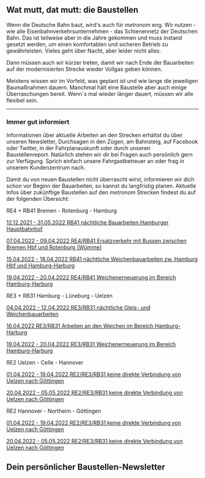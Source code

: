 Wat mutt, dat mutt: die Baustellen
----------

Wenn die Deutsche Bahn baut, wird's auch für *metronom* eng.
Wir nutzen - wie alle Eisenbahnverkehrsunternehmen - das Schienennetz der Deutschen Bahn. Das ist teilweise aber in die Jahre gekommen und muss instand gesetzt werden, um einen komfortablen und sicheren Betrieb zu gewährleisten. Vieles geht über Nacht, aber leider nicht alles.

Dann müssen auch wir kürzer treten, damit wir nach Ende der Bauarbeiten auf der modernisierten Strecke wieder Vollgas geben können.

Meistens wissen wir im Vorfeld, was geplant ist und wie lange die jeweiligen Baumaßnahmen dauern. Manchmal hält eine Baustelle aber auch einige Überraschungen bereit. Wenn´s mal wieder länger dauert, müssen wir alle flexibel sein.

---

### Immer gut informiert ###

Informationen über aktuelle Arbeiten an den Strecken erhältst du über unseren Newsletter, Durchsagen in den Zügen, am Bahnsteig, auf Facebook oder Twitter, in der Fahrplanauskunft oder durch unseren Baustellenreport. Natürlich stehen wir dir bei Fragen auch persönlich gern zur Verfügung. Sprich einfach unsere Fahrgastbetreuer an oder frag in unserem Kundenzentrum nach.

Damit du von neuen Baustellen nicht überrascht wirst, informieren wir dich schon vor Beginn der Bauarbeiten, so kannst du langfristig planen. Aktuelle Infos über zukünftige Baustellen auf den *metronom* Strecken findest du auf der folgenden Übersicht:

RE4 + RB41 Bremen - Rotenburg - Hamburg

[12.12.2021 - 31.05.2022 RB41 nächtliche Bauarbeiten Hamburger Hauptbahnhof](https://www.der-metronom.de/baustellen/rb41-naechtliche-bauarbeiten-hamburger-hauptbahnhof/)

[07.04.2022 - 09.04.2022 RE4/RB41 Ersatzverkehr mit Bussen zwischen Bremen Hbf und Rotenburg (Wümme)](https://www.der-metronom.de/baustellen/re4-rb41-ersatzverkehr-mit-bussen-zwischen-bremen-hbf-und-rotenburg-wuemme-1/)

[15.04.2022 - 18.04.2022 RB41 nächtliche Weichenbauarbeiten zw. Hamburg Hbf und Hamburg-Harburg](https://www.der-metronom.de/baustellen/rb41-naechtliche-weichenbauarbeiten-zw-hamburg-hbf-und-hamburg-harburg/)

[19.04.2022 - 20.04.2022 RE4/RB41 Weichenerneuerung im Bereich Hamburg-Harburg](https://www.der-metronom.de/baustellen/re4-rb41-weichenerneuerung-im-bereich-hamburg-harburg/)

RE3 + RB31 Hamburg - Lüneburg - Uelzen

[04.04.2022 - 12.04.2022 RE3/RB31 nächtliche Gleis- und Weichenbauarbeiten](https://www.der-metronom.de/baustellen/re3-rb31-naechtliche-gleis-und-weichenbauarbeiten/)

[16.04.2022 RE3/RB31 Arbeiten an den Weichen im Bereich Hamburg-Harburg](https://www.der-metronom.de/baustellen/re3-rb31-arbeiten-an-den-weichen/)

[19.04.2022 - 20.04.2022 RE3/RB31 Weichenerneuerung im Bereich Hamburg-Harburg](https://www.der-metronom.de/baustellen/re3-rb31-weichenerneuerung-im-bereich-hamburg-harburg/)

RE2 Uelzen - Celle - Hannover

[01.04.2022 - 19.04.2022 RE2/RE3/RB31 keine direkte Verbindung von Uelzen nach Göttingen](https://www.der-metronom.de/baustellen/re2-re3-rb31-keine-direkte-verbindung-von-uelzen-nach-goettingen/)

[20.04.2022 - 05.05.2022 RE2/RE3/RB31 keine direkte Verbindung von Uelzen nach Göttingen](https://www.der-metronom.de/baustellen/re2-re3-rb31-keine-direkte-verbindung-nach-goettingen-2/)

RE2 Hannover - Northeim - Göttingen

[01.04.2022 - 19.04.2022 RE2/RE3/RB31 keine direkte Verbindung von Uelzen nach Göttingen](https://www.der-metronom.de/baustellen/re2-re3-rb31-keine-direkte-verbindung-von-uelzen-nach-goettingen-1/)

[20.04.2022 - 05.05.2022 RE2/RE3/RB31 keine direkte Verbindung von Uelzen nach Göttingen](https://www.der-metronom.de/baustellen/re2-re3-rb31-keine-direkte-verbindung-nach-goettingen/)

Dein persönlicher Baustellen-Newsletter
----------
